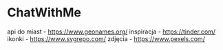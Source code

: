 # ChatWithMe

api do miast - https://www.geonames.org/
inspiracja - https://tinder.com/
ikonki - https://www.svgrepo.com/
zdjęcia - https://www.pexels.com/
